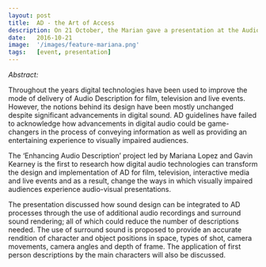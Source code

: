 ```yaml
---
layout: post
title:  AD - the Art of Access
description: On 21 October, the Marian gave a presentation at the Audio Description - the Art of Access Conference, in the Young Vic Theatre, London in Panel 2, The Aesthetics of Access. The presentation's title was Integrating Sound Design to Audio Description.
date:   2016-10-21
image:  '/images/feature-mariana.png'
tags:   [event, presentation]
---
```

*Abstract:*

Throughout the years digital technologies have been used to improve the mode of delivery of Audio Description for film, television and live events. However, the notions behind its design have been mostly unchanged despite significant advancements in digital sound. AD guidelines have failed to acknowledge how advancements in digital audio could be game-changers in the process of conveying information as well as providing an entertaining experience to visually impaired audiences.

The ‘Enhancing Audio Description’ project led by Mariana Lopez and Gavin Kearney is the first to research how digital audio technologies can transform the design and implementation of AD for film, television, interactive media and live events and as a result, change the ways in which visually impaired audiences experience audio-visual presentations.

The presentation discussed how sound design can be integrated to AD processes through the use of additional audio recordings and surround sound rendering; all of which could reduce the number of descriptions needed. The use of surround sound is proposed to provide an accurate rendition of character and object positions in space, types of shot, camera movements, camera angles and depth of frame. The application of first person descriptions by the main characters will also be discussed.